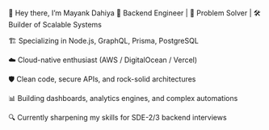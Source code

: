 👋 Hey there, I’m Mayank Dahiya
🚀 Backend Engineer | 🧠 Problem Solver | 🛠️ Builder of Scalable Systems

🏗️ Specializing in Node.js, GraphQL, Prisma, PostgreSQL

☁️ Cloud-native enthusiast (AWS / DigitalOcean / Vercel)

🛡️ Clean code, secure APIs, and rock-solid architectures

📊 Building dashboards, analytics engines, and complex automations

🔍 Currently sharpening my skills for SDE-2/3 backend interviews
